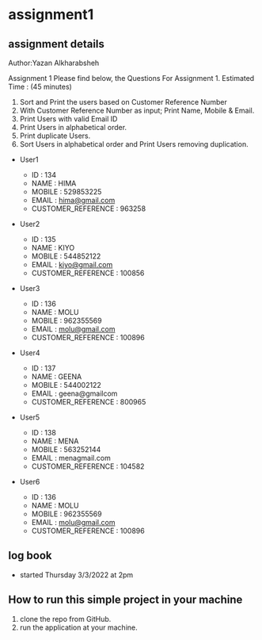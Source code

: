 # assignment1

## assignment details

Author:Yazan Alkharabsheh

Assignment 1
Please find below, the Questions For Assignment 1. Estimated Time : (45 minutes)

1. Sort and Print the users based on Customer Reference Number
2. With Customer Reference Number as input; Print Name, Mobile & Email.
3. Print Users with valid Email ID
4. Print Users in alphabetical order.
5. Print duplicate Users.
6. Sort Users in alphabetical order and Print Users removing duplication.

* User1
  * ID : 134
  * NAME : HIMA
  * MOBILE : 529853225
  * EMAIL : hima@gmail.com
  * CUSTOMER_REFERENCE : 963258

* User2
  * ID : 135
  * NAME : KIYO
  * MOBILE : 544852122
  * EMAIL : kiyo@gmail.com
  * CUSTOMER_REFERENCE : 100856

* User3
  * ID : 136
  * NAME : MOLU
  * MOBILE : 962355569
  * EMAIL : molu@gmail.com
  * CUSTOMER_REFERENCE : 100896

* User4
  * ID : 137  
  * NAME : GEENA
  * MOBILE : 544002122
  * EMAIL : geena@gmailcom
  * CUSTOMER_REFERENCE : 800965

* User5
  * ID : 138
  * NAME : MENA
  * MOBILE : 563252144
  * EMAIL : menagmail.com
  * CUSTOMER_REFERENCE : 104582

* User6
  * ID : 136
  * NAME : MOLU
  * MOBILE : 962355569
  * EMAIL : molu@gmail.com
  * CUSTOMER_REFERENCE : 100896

## log book

* started Thursday 3/3/2022 at 2pm

## How to run this simple project in your machine

1. clone the repo from GitHub.
2. run the application at your machine.

